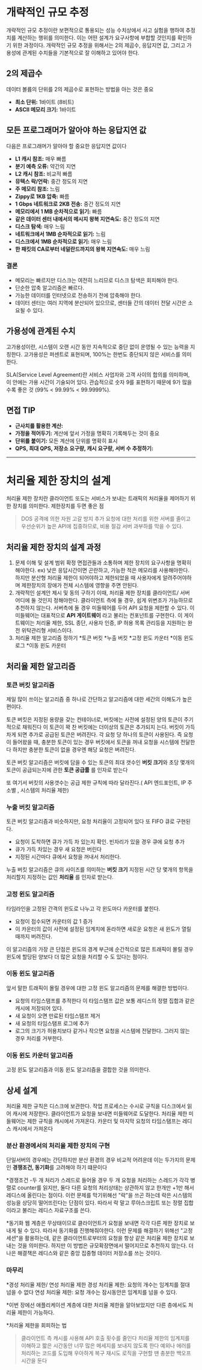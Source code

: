 
# 개략적인 규모 추정

개략적인 규모 추정이란 보편적으로 통용되는 성능 수치상에서 사고 실험을 행하여 추정치를 계산하는 행위를 의미한다. 이는 어떤 설계가 요구사항에 부합할 것인지를 확인하기 위한 과정이다. 개략적인 규모 추정을 위해서는 2의 제곱수, 응답지연 값, 그리고 가용성에 관계된 수치들을 기본적으로 잘 이해하고 있어야 한다.

## 2의 제곱수

데이터 볼륨의 단위를 2의 제곱수로 표현하는 방법을 아는 것은 중요

- **최소 단위:** 1바이트 (8비트)
- **ASCII 메모리 크기:** 1바이트

## 모든 프로그래머가 알아야 하는 응답지연 값

다음은 프로그래머가 알아야 할 중요한 응답지연 값이다

- **L1 캐시 참조:** 매우 빠름
- **분기 예측 오류:** 약간의 지연
- **L2 캐시 참조:** 비교적 빠름
- **뮤텍스 락/언락:** 중간 정도의 지연
- **주 메모리 참조:** 느림
- **Zippy로 1KB 압축:** 빠름
- **1 Gbps 네트워크로 2KB 전송:** 중간 정도의 지연
- **메모리에서 1 MB 순차적으로 읽기:** 빠름
- **같은 데이터 센터 내에서의 메시지 왕복 지연속도:** 중간 정도의 지연
- **디스크 탐색:** 매우 느림
- **네트워크에서 1MB 순차적으로 읽기:** 느림
- **디스크에서 1MB 순차적으로 읽기:** 매우 느림
- **한 패킷의 CA로부터 네덜란드까지의 왕복 지연속도:** 매우 느림

### 결론

- 메모리는 빠르지만 디스크는 여전히 느리므로 디스크 탐색은 회피해야 한다.
- 단순한 압축 알고리즘은 빠르다.
- 가능한 데이터를 인터넷으로 전송하기 전에 압축해야 한다.
- 데이터 센터는 여러 지역에 분산되어 있으므로, 센터들 간의 데이터 전달 시간은 소요될 수 있다.

## 가용성에 관계된 수치

고가용성이란, 시스템이 오랜 시간 동안 지속적으로 중단 없이 운영될 수 있는 능력을 지칭한다. 고가용성은 퍼센트로 표현되며, 100%는 한번도 중단되지 않은 서비스를 의미한다.

SLA(Service Level Agreement)란 서비스 사업자와 고객 사이의 합의를 의미하며, 이 안에는 가용 시간이 기술되어 있다. 관습적으로 숫자 9를 표현하기 때문에 9가 많을수록 좋은 것 (99% < 99.99% < 99.9999%).

## 면접 TIP

- **근사치를 활용한 계산:** 
- **가정을 적어두기:** 계산에 앞서 가정을 명확히 기록해두는 것이 중요
- **단위를 붙이기:** 모든 계산에 단위를 명확히 표시
- **QPS, 최대 QPS, 저장소 요구량, 캐시 요구량, 서버 수 추정하기:**

 * * *

# 처리율 제한 장치의 설계 
처리율 제한 장치란 클라이언트 또도는 서비스가 보내는 트래픽의 처리율을 제어하기 위한 장치를 의미한다.
제한장치를 두면 좋은 점
> DOS 공격에 의한 자원 고갈 방지
> 추가 요청에 대한 처리를 위한 서버를 줄이고 우선순위가 높은 API에 집중하므로, 비용 절감
> 서버 과부하를 막을 수 있다.

## 처리율 제한 장치의 설계 과정 
1. 문제 이해 및 설계 범위 확정
   면접관들과 소통하며 제한 장치의 요구사항을 명확히 해야한다.
   ex) 낮은 응답시간이면 곤란하고, 가능한 적은 메모리를 사용해야한다. 하지만 분산형 처리율 제한이 되어야하고 제한되었을 때 사용자에게 알려주어야하     며 제한장치의 장애가 전체 시스템에 영향을 주면 안된다.
2. 개략적인 설계안 제시 및 동의 구하기
   이때, 처리율 제한 장치를 클라이언트/ 서버 어디에 둘 것인지 정해야한다.
   클라이언트 측에 둘 경우, 쉽게 위변조가 가능하므로 추천하지 않는다.
   서버측에 둘 경우 미들웨어를 두어 API 요청을 제한할 수 있다. 이 미들웨어는 대표적으로 **API 게이트웨이** 라고 불리는 컨포넌트를 구현한다.
   이 게이트웨이는 처리율 제한, SSL 종단, 사용자 인증, IP 허용 목록 관리등을 지원하는 완전 위탁관리형 서비스이다.
3. 처리율 제한 알고리즘 정하기
   *토큰 버킷
   *누출 버킷
   *고정 윈도 카운터
   *이동 윈도 로그
   *이동 윈도 카운터

## 처리율 제한 알고리즘

### 토큰 버킷 알고리즘
제일 많이 쓰이는 알고리즘 중 하나로 간단하고 알고리즘에 대한 세간의 이해도가 높은 편이다.

토큰 버킷은 지정된 용량을 갖는 컨테이너로, 버킷에는 사전에 설정된 양의 토큰이 주기적으로 채워진다 
이 토큰이 꽉 찬 버킷에는 더이상의 토큰은 추가되지 는다. 버킷이 가득 차게 되면 추가로 공급된 토큰은 버려진다. 각 요청 당 하나의 토큰이 사용된다.
즉 요청이 들어왔을 때, 충분한 토큰이 있는 경우 버킷에서 토큰을 꺼내 요청을 시스템에 전달한다
하지만 충분한 토큰이 없을 경우엔 해당 요청은 버려진다.

토큰 버킷 알고리즘은 버킷에 담을 수 있는 토큰의 최대 갯수인 **버킷 크기**와 초당 몇개의 토큰이 공급되는지에 관한 **토큰 공급률** 를 인자로 받는다

또 여기서 버킷의 사용갯수는 공급 제한 규칙에 따라 달라진다.( API 엔드포인트, IP 주소별 , 시스템의 처리율 제한)

### 누출 버킷 알고리즘
토큰 버킷 알고리즘과 비슷하지만, 요청 처리율이 고정되어 있다 또 FIFO 큐로 구현된다.
* 요청이 도착하면 큐가 가득 차 있는지 확인. 빈자리가 있을 경우 큐에 요청 추가
* 큐가 가득 차있는 경우 새 요청은 버린다
* 지정된 시간마다 큐에서 요청을 꺼내서 처리한다.

누출 버킷 알고리즘은 큐의 사이즈를 의미하는 **버킷 크기** 지정된 시간 당 몇개의 항목을 처리할지 지정하는 값인 **처리율** 를 인자로 받는다.

### 고정 윈도 알고리즘 
타임라인을 고정된 간격의 윈도로 나누고 각 윈도마다 카운터를 붙힌다.
* 요청이 접수되면 카운터의 값 1 증가
* 이 카운터의 값이 사전에 설정된 임계치에 돋라하면 새로운 요청은 새 윈도가 열릴 때까지 버려진다.

이 알고리즘의 가장 큰 단점은 윈도의 경계 부근에 순간적으로 많은 트래픽이 몰릴 경우 윈도에 할당된 양보다 더 많은 요청을 처리할 수 도 있다는 점이다.

### 이동 윈도 알고리즘
앞서 말한 트래픽이 몰릴 경우에 대한 고정 윈도 알고리즘의 문제를 해결한 방법이다.

* 요청의 타임스탬프를 추적한다 이 타임스탬프 값은 보통 레디스의 정렬 집합과 같은 캐시에 저장되어 있다.
* 새 요청이 오면 만료된 타임스탬프 제거
* 새 요청의 타임스탬프 로그에 추가
* 로그의 크기가 허용치보다 같거나 작으면 요청을 시스템에 전달한다. 그러지 않는 경우 처리를 거부한다.

### 이동 윈도 카운터 알고리즘
고정 윈도 알고리즘과 이동 윈도 알고리즘을 결합한 것을 의미한다. 

## 상세 설계
처리율 제한 규칙은 디스크에 보관한다. 작업 프로세스는 수시로 규칙을 디스크에서 읽어 캐시에 저장한다.
클라이언트가 요청을 보내면 미들웨어로 도달한다.
처리율 제한 미들웨어는 제한 규칙을 캐시에서 가져온다. 카운터 및 마지막 요청의 타임스탬프는 레디스 캐시에서 가져온다

### 분산 환경에서의 처리율 제한 장치의 구현 
단일서버의 경우에는 간단하지만 분산 환경의 경우 비교적 어려운데 이는 두가지의 문제인 **경쟁조건, 동기화**를 고려해야 하기 떄문이다

*경쟁조건
-두 개 처리가 스레드로 들어올 경우 두 개 요청을 처리하는 스레드가 각각 병렬로 counter를 읽지만, 둘다 다른 요청의 처리상태는 상관하지 않고 
한개만 +1만 해서 레디스에 올린다는 점이다.
이런 문제를 막기위해선 "락"을 쓰곤 하는데 락은 시스템의 성능을 상당히 떨어뜨린다는 단점이 있다. 따라서 락 말고 루아스크립트 또는 정렬 집합이라고 불리는 레디스 자료구조를 쓴다. 

*동기화
웹 계층은 무상태이므로 클라이언트가 요청을 보내면 각각 다른 제한 장치로 보내게 될 수 있다. 따라서 동기화를 진행해줘야한다.
이런 문제를 해결하기 위해선 "고정세션"을 활용하는데, 같은 클라이언트로부터의 요청을 항상 같은 처리율 제한 장치로 보내는 것을 의미한다.
하지만 이 방법은 규모확장면에서 떨어지므로 추천하지 않는다. 더 나은 해결책은 레디스와 같은 중앙 집중형 데이터 저장소를 쓰는 것이다.

### 마무리
*경성 처리율 제한/ 연성 처리율 제한
경성 처리율 제한: 요청의 개수는 임계치를 절대 넘을 수 없다
연성 처리율 제한: 요청 개수는 잠시동안은 임계치를 넘을 수 있다.

*이번 장에선 애플리케이션 계층에 대한 처리율 제한을 알아보았지만 다른 층에서도 처리율 제한이 가능하다.

*처리율 제한을 회피하는 법
>클라이언트 측 캐시를 사용해 API 호출 횟수를 줄인다
>처리율 제한의 임계치를 이해하고 짧은 시간동안 너무 많은 메세지를 보내지 않도록 한다
>예외나 에러를 처리하는 코드를 도입해 우아하게 복구
>재시도 로직을 구현할 땐 충분한 백오프 시간을 둔다


   

